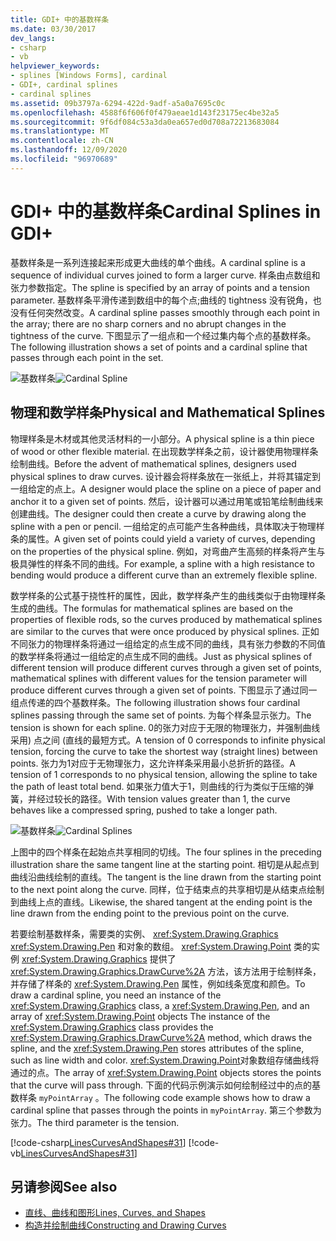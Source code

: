 ```yaml
---
title: GDI+ 中的基数样条
ms.date: 03/30/2017
dev_langs:
- csharp
- vb
helpviewer_keywords:
- splines [Windows Forms], cardinal
- GDI+, cardinal splines
- cardinal splines
ms.assetid: 09b3797a-6294-422d-9adf-a5a0a7695c0c
ms.openlocfilehash: 4588f6f606f0f479aeae1d143f23175ec4be32a5
ms.sourcegitcommit: 9f6df084c53a3da0ea657ed0d708a72213683084
ms.translationtype: MT
ms.contentlocale: zh-CN
ms.lasthandoff: 12/09/2020
ms.locfileid: "96970689"
---
```

# <a name="cardinal-splines-in-gdi"></a><span data-ttu-id="21afb-102">GDI+ 中的基数样条</span><span class="sxs-lookup"><span data-stu-id="21afb-102">Cardinal Splines in GDI+</span></span>
<span data-ttu-id="21afb-103">基数样条是一系列连接起来形成更大曲线的单个曲线。</span><span class="sxs-lookup"><span data-stu-id="21afb-103">A cardinal spline is a sequence of individual curves joined to form a larger curve.</span></span> <span data-ttu-id="21afb-104">样条由点数组和张力参数指定。</span><span class="sxs-lookup"><span data-stu-id="21afb-104">The spline is specified by an array of points and a tension parameter.</span></span> <span data-ttu-id="21afb-105">基数样条平滑传递到数组中的每个点;曲线的 tightness 没有锐角，也没有任何突然改变。</span><span class="sxs-lookup"><span data-stu-id="21afb-105">A cardinal spline passes smoothly through each point in the array; there are no sharp corners and no abrupt changes in the tightness of the curve.</span></span> <span data-ttu-id="21afb-106">下图显示了一组点和一个经过集内每个点的基数样条。</span><span class="sxs-lookup"><span data-stu-id="21afb-106">The following illustration shows a set of points and a cardinal spline that passes through each point in the set.</span></span>  
  
 <span data-ttu-id="21afb-107">![基数样条](./media/aboutgdip02-art09.gif "Aboutgdip02_art09")</span><span class="sxs-lookup"><span data-stu-id="21afb-107">![Cardinal Spline](./media/aboutgdip02-art09.gif "Aboutgdip02_art09")</span></span>  
  
## <a name="physical-and-mathematical-splines"></a><span data-ttu-id="21afb-108">物理和数学样条</span><span class="sxs-lookup"><span data-stu-id="21afb-108">Physical and Mathematical Splines</span></span>  
 <span data-ttu-id="21afb-109">物理样条是木材或其他灵活材料的一小部分。</span><span class="sxs-lookup"><span data-stu-id="21afb-109">A physical spline is a thin piece of wood or other flexible material.</span></span> <span data-ttu-id="21afb-110">在出现数学样条之前，设计器使用物理样条绘制曲线。</span><span class="sxs-lookup"><span data-stu-id="21afb-110">Before the advent of mathematical splines, designers used physical splines to draw curves.</span></span> <span data-ttu-id="21afb-111">设计器会将样条放在一张纸上，并将其锚定到一组给定的点上。</span><span class="sxs-lookup"><span data-stu-id="21afb-111">A designer would place the spline on a piece of paper and anchor it to a given set of points.</span></span> <span data-ttu-id="21afb-112">然后，设计器可以通过用笔或铅笔绘制曲线来创建曲线。</span><span class="sxs-lookup"><span data-stu-id="21afb-112">The designer could then create a curve by drawing along the spline with a pen or pencil.</span></span> <span data-ttu-id="21afb-113">一组给定的点可能产生各种曲线，具体取决于物理样条的属性。</span><span class="sxs-lookup"><span data-stu-id="21afb-113">A given set of points could yield a variety of curves, depending on the properties of the physical spline.</span></span> <span data-ttu-id="21afb-114">例如，对弯曲产生高频的样条将产生与极具弹性的样条不同的曲线。</span><span class="sxs-lookup"><span data-stu-id="21afb-114">For example, a spline with a high resistance to bending would produce a different curve than an extremely flexible spline.</span></span>  
  
 <span data-ttu-id="21afb-115">数学样条的公式基于挠性杆的属性，因此，数学样条产生的曲线类似于由物理样条生成的曲线。</span><span class="sxs-lookup"><span data-stu-id="21afb-115">The formulas for mathematical splines are based on the properties of flexible rods, so the curves produced by mathematical splines are similar to the curves that were once produced by physical splines.</span></span> <span data-ttu-id="21afb-116">正如不同张力的物理样条将通过一组给定的点生成不同的曲线，具有张力参数的不同值的数学样条将通过一组给定的点生成不同的曲线。</span><span class="sxs-lookup"><span data-stu-id="21afb-116">Just as physical splines of different tension will produce different curves through a given set of points, mathematical splines with different values for the tension parameter will produce different curves through a given set of points.</span></span> <span data-ttu-id="21afb-117">下图显示了通过同一组点传递的四个基数样条。</span><span class="sxs-lookup"><span data-stu-id="21afb-117">The following illustration shows four cardinal splines passing through the same set of points.</span></span> <span data-ttu-id="21afb-118">为每个样条显示张力。</span><span class="sxs-lookup"><span data-stu-id="21afb-118">The tension is shown for each spline.</span></span> <span data-ttu-id="21afb-119">0的张力对应于无限的物理张力，并强制曲线采用) 点之间 (直线的最短方式。</span><span class="sxs-lookup"><span data-stu-id="21afb-119">A tension of 0 corresponds to infinite physical tension, forcing the curve to take the shortest way (straight lines) between points.</span></span> <span data-ttu-id="21afb-120">张力为1对应于无物理张力，这允许样条采用最小总折折的路径。</span><span class="sxs-lookup"><span data-stu-id="21afb-120">A tension of 1 corresponds to no physical tension, allowing the spline to take the path of least total bend.</span></span> <span data-ttu-id="21afb-121">如果张力值大于1，则曲线的行为类似于压缩的弹簧，并经过较长的路径。</span><span class="sxs-lookup"><span data-stu-id="21afb-121">With tension values greater than 1, the curve behaves like a compressed spring, pushed to take a longer path.</span></span>  
  
 <span data-ttu-id="21afb-122">![基数样条](./media/aboutgdip02-art10.gif "Aboutgdip02_art10")</span><span class="sxs-lookup"><span data-stu-id="21afb-122">![Cardinal Splines](./media/aboutgdip02-art10.gif "Aboutgdip02_art10")</span></span>  
  
 <span data-ttu-id="21afb-123">上图中的四个样条在起始点共享相同的切线。</span><span class="sxs-lookup"><span data-stu-id="21afb-123">The four splines in the preceding illustration share the same tangent line at the starting point.</span></span> <span data-ttu-id="21afb-124">相切是从起点到曲线沿曲线绘制的直线。</span><span class="sxs-lookup"><span data-stu-id="21afb-124">The tangent is the line drawn from the starting point to the next point along the curve.</span></span> <span data-ttu-id="21afb-125">同样，位于结束点的共享相切是从结束点绘制到曲线上点的直线。</span><span class="sxs-lookup"><span data-stu-id="21afb-125">Likewise, the shared tangent at the ending point is the line drawn from the ending point to the previous point on the curve.</span></span>  
  
 <span data-ttu-id="21afb-126">若要绘制基数样条，需要类的实例、 <xref:System.Drawing.Graphics> <xref:System.Drawing.Pen> 和对象的数组。 <xref:System.Drawing.Point> 类的实例 <xref:System.Drawing.Graphics> 提供了 <xref:System.Drawing.Graphics.DrawCurve%2A> 方法，该方法用于绘制样条，并存储了样条的 <xref:System.Drawing.Pen> 属性，例如线条宽度和颜色。</span><span class="sxs-lookup"><span data-stu-id="21afb-126">To draw a cardinal spline, you need an instance of the <xref:System.Drawing.Graphics> class, a <xref:System.Drawing.Pen>, and an array of <xref:System.Drawing.Point> objects The instance of the <xref:System.Drawing.Graphics> class provides the <xref:System.Drawing.Graphics.DrawCurve%2A> method, which draws the spline, and the <xref:System.Drawing.Pen> stores attributes of the spline, such as line width and color.</span></span> <span data-ttu-id="21afb-127"><xref:System.Drawing.Point>对象数组存储曲线将通过的点。</span><span class="sxs-lookup"><span data-stu-id="21afb-127">The array of <xref:System.Drawing.Point> objects stores the points that the curve will pass through.</span></span> <span data-ttu-id="21afb-128">下面的代码示例演示如何绘制经过中的点的基数样条 `myPointArray` 。</span><span class="sxs-lookup"><span data-stu-id="21afb-128">The following code example shows how to draw a cardinal spline that passes through the points in `myPointArray`.</span></span> <span data-ttu-id="21afb-129">第三个参数为张力。</span><span class="sxs-lookup"><span data-stu-id="21afb-129">The third parameter is the tension.</span></span>  
  
 [!code-csharp[LinesCurvesAndShapes#31](~/samples/snippets/csharp/VS_Snippets_Winforms/LinesCurvesAndShapes/CS/Class1.cs#31)]
 [!code-vb[LinesCurvesAndShapes#31](~/samples/snippets/visualbasic/VS_Snippets_Winforms/LinesCurvesAndShapes/VB/Class1.vb#31)]  
  
## <a name="see-also"></a><span data-ttu-id="21afb-130">另请参阅</span><span class="sxs-lookup"><span data-stu-id="21afb-130">See also</span></span>

- [<span data-ttu-id="21afb-131">直线、曲线和图形</span><span class="sxs-lookup"><span data-stu-id="21afb-131">Lines, Curves, and Shapes</span></span>](lines-curves-and-shapes.md)
- [<span data-ttu-id="21afb-132">构造并绘制曲线</span><span class="sxs-lookup"><span data-stu-id="21afb-132">Constructing and Drawing Curves</span></span>](constructing-and-drawing-curves.md)
